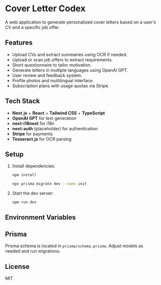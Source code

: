 # Cover Letter Codex

A web application to generate personalized cover letters based on a user's CV and a specific job offer.

## Features
- Upload CVs and extract summaries using OCR if needed.
- Upload or scan job offers to extract requirements.
- Short questionnaire to tailor motivation.
- Generate letters in multiple languages using OpenAI GPT.
- User review and feedback system.
- Profile photos and multilingual interface.
- Subscription plans with usage quotas via Stripe.

## Tech Stack
- **Next.js** + **React** + **Tailwind CSS** + **TypeScript**
- **OpenAI GPT** for text generation
- **next-i18next** for i18n
- **next-auth** (placeholder) for authentication
- **Stripe** for payments
- **Tesseract.js** for OCR parsing

## Setup
1. Install dependencies:
   ```bash
   npm install
   ```
   ```bash
   npx prisma migrate dev --name init
   ```
4. Start the dev server:
   ```bash
   npm run dev
   ```

## Environment Variables

## Prisma
Prisma schema is located in `prisma/schema.prisma`. Adjust models as needed and run migrations.

## License
MIT
